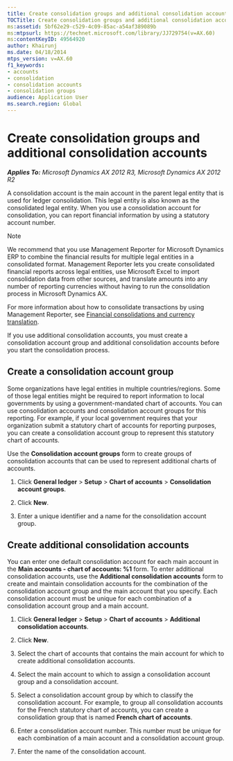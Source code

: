 ```yaml
---
title: Create consolidation groups and additional consolidation accounts
TOCTitle: Create consolidation groups and additional consolidation accounts
ms:assetid: 5bf62e29-c529-4c09-85ac-a54af389089b
ms:mtpsurl: https://technet.microsoft.com/library/JJ729754(v=AX.60)
ms:contentKeyID: 49564920
author: Khairunj
ms.date: 04/18/2014
mtps_version: v=AX.60
f1_keywords:
- accounts
- consolidation
- consolidation accounts
- consolidation groups
audience: Application User
ms.search.region: Global
---
```


# Create consolidation groups and additional consolidation accounts 


_**Applies To:** Microsoft Dynamics AX 2012 R3, Microsoft Dynamics AX 2012 R2_

A consolidation account is the main account in the parent legal entity that is used for ledger consolidation. This legal entity is also known as the consolidated legal entity. When you use a consolidation account for consolidation, you can report financial information by using a statutory account number.


> [!NOTE]
> <P>We recommend that you use Management Reporter for Microsoft Dynamics ERP to combine the financial results for multiple legal entities in a consolidated format. Management Reporter lets you create consolidated financial reports across legal entities, use Microsoft Excel to import consolidation data from other sources, and translate amounts into any number of reporting currencies without having to run the consolidation process in Microsoft Dynamics AX.</P>
> <P>For more information about how to consolidate transactions by using Management Reporter, see <A href="https://go.microsoft.com/fwlink/?linkid=389548">Financial consolidations and currency translation</A>.</P>



If you use additional consolidation accounts, you must create a consolidation account group and additional consolidation accounts before you start the consolidation process.

## Create a consolidation account group

Some organizations have legal entities in multiple countries/regions. Some of those legal entities might be required to report information to local governments by using a government-mandated chart of accounts. You can use consolidation accounts and consolidation account groups for this reporting. For example, if your local government requires that your organization submit a statutory chart of accounts for reporting purposes, you can create a consolidation account group to represent this statutory chart of accounts.

Use the **Consolidation account groups** form to create groups of consolidation accounts that can be used to represent additional charts of accounts.

1.  Click **General ledger** \> **Setup** \> **Chart of accounts** \> **Consolidation account groups**.

2.  Click **New**.

3.  Enter a unique identifier and a name for the consolidation account group.

## Create additional consolidation accounts

You can enter one default consolidation account for each main account in the **Main accounts - chart of accounts: %1** form. To enter additional consolidation accounts, use the **Additional consolidation accounts** form to create and maintain consolidation accounts for the combination of the consolidation account group and the main account that you specify. Each consolidation account must be unique for each combination of a consolidation account group and a main account.

1.  Click **General ledger** \> **Setup** \> **Chart of accounts** \> **Additional consolidation accounts**.

2.  Click **New**.

3.  Select the chart of accounts that contains the main account for which to create additional consolidation accounts.

4.  Select the main account to which to assign a consolidation account group and a consolidation account.

5.  Select a consolidation account group by which to classify the consolidation account. For example, to group all consolidation accounts for the French statutory chart of accounts, you can create a consolidation group that is named **French chart of accounts**.

6.  Enter a consolidation account number. This number must be unique for each combination of a main account and a consolidation account group.

7.  Enter the name of the consolidation account.

  


